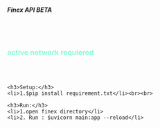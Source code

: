 <h5>Finex API BETA</h5><br><br>

<div>
    <h3 style="color: aquamarine;"> active network requiered</h3><br><br>

    <h3>Setup:</h3>
    <li>1.$pip install requirement.txt</li><br><br>

    <h3>Run:</h3>
    <li>1.open finex directory</li>
    <li>2. Run : $uvicorn main:app --reload</li>

</div>
